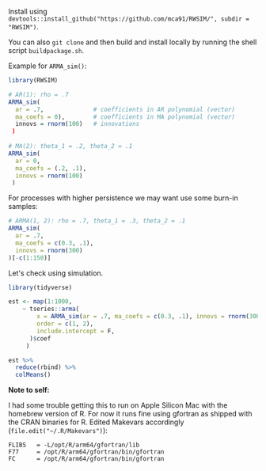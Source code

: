 Install using `devtools::install_github("https://github.com/mca91/RWSIM/", subdir = "RWSIM")`.

You can also `git clone` and then build and install locally by running the shell script `buildpackage.sh`.

Example for `ARMA_sim()`:


```r
library(RWSIM)

# AR(1): rho = .7
ARMA_sim(
  ar = .7,              # coefficients in AR polynomial (vector)
  ma_coefs = 0),        # coefficients in MA polynomial (vector)
  innovs = rnorm(100)   # innovations
 )
  
# MA(2): theta_1 = .2, theta_2 = .1
ARMA_sim(
  ar = 0,              
  ma_coefs = (.2, .1),        
  innovs = rnorm(100)   
 )
```

For processes with higher persistence we may want use some burn-in samples:

```r
# ARMA(1, 2): rho = .7, theta_1 = .3, theta_2 = .1
ARMA_sim(
  ar = .7, 
  ma_coefs = c(0.3, .1), 
  innovs = rnorm(300)
)[-c(1:150)]
```

Let's check using simulation.

```r
library(tidyverse)

est <- map(1:1000,
    ~ tseries::arma(
        x = ARMA_sim(ar = .7, ma_coefs = c(0.3, .1), innovs = rnorm(300))[-c(1:150)], 
        order = c(1, 2), 
        include.intercept = F, 
      )$coef
     )

est %>% 
  reduce(rbind) %>% 
  colMeans()
```

**Note to self:**

I had some trouble getting this to run on Apple Silicon Mac with the homebrew version of R. For now it runs fine using gfortran as shipped with the CRAN binaries for R. Edited Makevars accordingly (`file.edit("~/.R/Makevars")`):

```
FLIBS   = -L/opt/R/arm64/gfortran/lib
F77     = /opt/R/arm64/gfortran/bin/gfortran
FC      = /opt/R/arm64/gfortran/bin/gfortran
```
